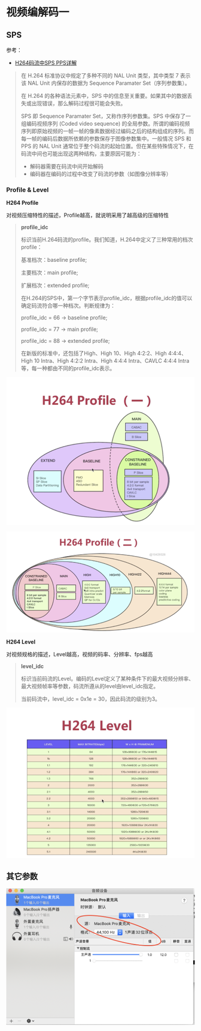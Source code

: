 # 视频编解码一

## SPS

参考：

+ [H264码流中SPS PPS详解](https://zhuanlan.zhihu.com/p/27896239)

> 在 H.264 标准协议中规定了多种不同的 NAL Unit 类型，其中类型 7 表示该 NAL Unit 内保存的数据为 Sequence Paramater Set（序列参数集）。
>
> 在 H.264 的各种语法元素中，SPS 中的信息至关重要。如果其中的数据丢失或出现错误，那么解码过程很可能会失败。
>
> SPS 即 Sequence Paramater Set，又称作序列参数集。SPS 中保存了一组编码视频序列 (Coded video sequence) 的全局参数。所谓的编码视频序列即原始视频的一帧一帧的像素数据经过编码之后的结构组成的序列。而每一帧的编码后数据所依赖的参数保存于图像参数集中。一般情况 SPS 和 PPS 的 NAL Unit 通常位于整个码流的起始位置。但在某些特殊情况下，在码流中间也可能出现这两种结构，主要原因可能为：
>
> - 解码器需要在码流中间开始解码
> - 编码器在编码的过程中改变了码流的参数（如图像分辨率等）



### Profile & Level

**H264 Profile**

对视频压缩特性的描述，Profile越高，就说明采用了越高级的压缩特性

> **profile_idc**
>
> 标识当前H.264码流的profile。我们知道，H.264中定义了三种常用的档次profile：
>
> 基准档次：baseline profile;
>
> 主要档次：main profile;
>
> 扩展档次：extended profile;
>
> 在H.264的SPS中，第一个字节表示profile_idc，根据profile_idc的值可以确定码流符合哪一种档次。判断规律为：
>
> profile_idc = 66 → baseline profile;
>
> profile_idc = 77 → main profile;
>
> profile_idc = 88 → extended profile;
>
> 在新版的标准中，还包括了High、High 10、High 4:2:2、High 4:4:4、High 10 Intra、High
> 4:2:2 Intra、High 4:4:4 Intra、CAVLC 4:4:4 Intra等，每一种都由不同的profile_idc表示。

![089](https://github.com/winfredzen/VideoAudio/blob/main/Basic/image/089.png)

![090](https://github.com/winfredzen/VideoAudio/blob/main/Basic/image/090.png)

**H264 Level**

对视频规格的描述，Level越高，视频的码率、分辨率、fps越高

>  **level_idc**
>
> 标识当前码流的Level。编码的Level定义了某种条件下的最大视频分辨率、最大视频帧率等参数，码流所遵从的level由level_idc指定。
>
> 当前码流中，level_idc = 0x1e = 30，因此码流的级别为3。

![091](https://github.com/winfredzen/VideoAudio/blob/main/Basic/image/091.png)



## 其它参数

![092](https://github.com/winfredzen/VideoAudio/blob/main/Basic/image/021.png)
